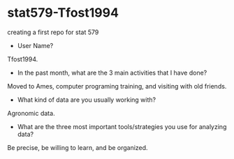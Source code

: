 # stat579-Tfost1994
creating a first repo for stat 579

- User Name?

Tfost1994.

- In the past month, what are the 3 main activities that I have done?

Moved to Ames, computer programing training, and visiting with old friends.

- What kind of data are you usually working with?

Agronomic data.

- What are the three most important tools/strategies you use for analyzing data?

Be precise, be willing to learn, and be organized.
